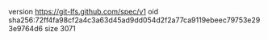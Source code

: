 version https://git-lfs.github.com/spec/v1
oid sha256:72ff4fa98cf2a4c3a63d45ad9dd054d2f2a77ca9119ebeec79753e293e9764d6
size 3071
